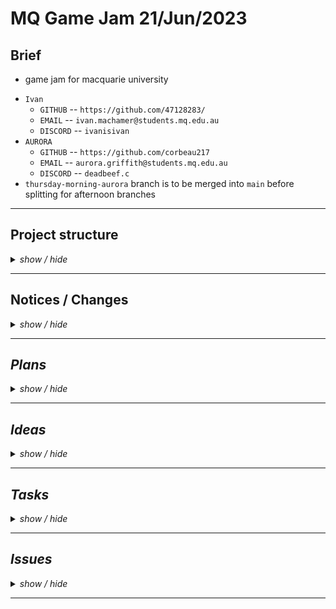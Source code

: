 <!-- ===================================================================================== -->
<!-- ===================================================================================== -->
<!--                                                                                       -->
<!--        Project:    gameJam_21_06_23                                                   -->
<!--           Team:    Panic                                                              -->
<!--      Game name:    ...                                                                -->
<!--         Branch:    Main                                                               -->
<!--        Created:    2023-06-21                                                         -->
<!--    Last update:    2023-06-22                                                         -->
<!--         Author:    47128283                                                           -->
<!--                                                                                       -->
<!--        Repo URL:                                                                      -->
<!--         https://github.com/47128283/gameJam_21_06_23/                                 -->
<!--                                                                                       -->
<!-- ===================================================================================== -->
<!-- ===================================================================================== -->

<h1> MQ Game Jam 21/Jun/2023 </h1>

<h2> Brief </h2>

* game jam for macquarie university

<ul>
    <li><code>Ivan</code>
        <ul>
            <li><code>GITHUB</code> -- <code>https://github.com/47128283/</code></li>
            <li><code>EMAIL</code> -- <code>ivan.machamer@students.mq.edu.au</code></li>
            <li><code>DISCORD</code> -- <code>ivanisivan</code></li>
        </ul>
    </li>
    <li><code>AURORA</code>
        <ul>
            <li><code>GITHUB</code> -- <code>https://github.com/corbeau217</code></li>
            <li><code>EMAIL</code> -- <code>aurora.griffith@students.mq.edu.au</code></li>
            <li><code>DISCORD</code> -- <code>deadbeef.c</code></li>
        </ul>
    </li>
    <li><code>thursday-morning-aurora</code> branch is to be merged into <code>main</code> before splitting for afternoon branches</li>
</ul>

<!-- ===================================================================================== -->
<hr /><!-- =============================================================================== -->
<!-- ===================================================================================== -->

<h2>Project structure</h2>
<details>
  <summary><i>show / hide</i></summary>
  <ul>
    <li><b>File structure</b> <code>(</code><i>./game/src/*</i><code>)</code>
      <details>
        <summary><i>show / hide</i></summary>
        <ul>
          <li><code>CellIterator.java</code>
            <ul>
              <li><code>class CellIterator&lt;T&gt; implements Iterator&lt;T&gt;</code></li>
              <li><i></i></li>
            </ul>
          </li>
          <li><code>CorbLib.java</code>
            <ul>
              <li><i>Aurora's <code>Lib</code> file</i></li>
            </ul>
          </li>
          <li><code>Lib.java</code>
            <ul>
              <li><i>globally accessible variables and functions</i></li>
            </ul>
          </li>
          <li><code>Main.java</code>
            <ul>
              <li><i>main landing point and java runtime application/process instance creation</i></li>
            </ul>
          </li>
          <li><code>MapCell.java</code>
            <ul>
              <li><i>the base class for a cell in the map's grid</i></li>
            </ul>
          </li>
          <li><code>MapGrid.java</code>
            <ul>
              <li><i>the grid of rooms</i></li>
            </ul>
          </li>
          <li><code>PixelBox.java</code>
            <ul>
              <li><i>class for drawing pixel boxes</i></li>
            </ul>
          </li>
          <li><code>Player.java</code>
            <ul>
              <li><i>player handling</i></li>
            </ul>
          </li>
          <li><code>RoomGrid.java</code>
            <ul>
              <li><i>room's tile grid</i></li>
            </ul>
          </li>
          <li><code>RoomTile.java</code>
            <ul>
              <li><i>a specific tile in the room</i></li>
            </ul>
          </li>
          <li><code>RoomType.java</code>
            <ul>
              <li><i>tile type field</i></li>
            </ul>
          </li>
          <li><code>Seedable.java</code>
            <ul>
              <li><i>random number generation</i></li>
            </ul>
          </li>
          <li><code>Stage.java</code>
            <ul>
              <li><i>stage controller for game instance</i></li>
            </ul>
          </li>
          <li><code>TileType.java</code>
            <ul>
              <li><i>tile type object handling</i></li>
            </ul>
          </li>
        </ul>
      </details>
    </li>
    <li><b>Heirachy</b> (As at <code>[22/06/23][01:00pm]</code>)
      <details>
        <summary><i>show / hide</i></summary>
        <details>
          <summary><code>Main</code></summary>
          <ul><li><details>
            <summary><code>Main.App</code></summary>
            <ul><li><details>
              <summary><code>Stage</code></summary>
              <ul><li><details>
                <summary><code>MapGrid</code></summary>
                <ul><li><details>
                  <summary><code>MapCell[][]</code></summary>
                  <!-- item in 2d array of MapCell -->
                  <ul>
                    <li><i>reference: <code>MapCell</code></i>
                      <ul><li><details>
                        <summary><i>vars</i></summary>
                        <ul>
                          <li><code>Point parentSpaceOrigin</code>
                            <ul><li><i>insert-comments</i></li></ul>
                          </li>
                        </ul>
                      </details></li></ul>
                    </li>
                    <li><i>instance: <code>RoomGrid</code></i>
                      <ul>
                        <li><i>extends <code>MapCell</code> implements <code>Iterable&lt;RoomTile&gt;</code></i></li>
                        <li><details>
                          <summary><code>RoomTile[][]</code></summary>
                          <!-- item in 2d array of RoomTile -->
                          <ul><li>
                            <details>
                              <summary><i>vars</i></summary>
                              <ul>
                                <li><code>char hiddenType</code>
                                  <ul><li><i>the initial type</i></li></ul>
                                </li>
                                <li><code>char drawnType</code>
                                  <ul><li><i>the current type</i></li></ul>
                                </li>
                              </ul>
                            </details></li>
                          </li></ul>
                          <!-- end of item in 2d array of RoomTile -->
                        </details></li>
                      </ul>
                    </li>
                  </ul>
                  <!-- end of item in 2d array of RoomTile -->
                </details></li></ul>
              </details></li></ul>
            </details></li></ul>
          </details></li></ul>
        </details>
      </details>
    </li>
    <li><code></code></li>
    <li><code></code></li>
    <li><code></code></li>
  </ul>
</details>

<!-- ===================================================================================== -->
<hr /><!-- =============================================================================== -->
<!-- ===================================================================================== -->

<h2>Notices / Changes</h2>
<!-- notices / changes dropdown -->
<details>
    <summary><i>show / hide</i></summary>
    <ul>
        <li><code>[21/06/23]</code> ---> <i>init commit</i>
            <details>
                <summary><i>show / hide</i></summary>
                <ul>
                    <li><code> ===== ===== ===== ===== ===== </code></li>
                    <li><code>[02:04pm]</code> ---> <i>setup repository and the <code>readme.md</code> file</i></li>
                    <li><code>[03:05pm]</code> ---> <i>restructure of project and fleshing out the classes</i></li>
                    <li><code> ----- ----- ----- ----- ----- </code></li>
                    <li><code>[03:26pm]</code> ---> <i><code>RoomGrid</code>, <code>MapGrid</code>, <code>MapCell</code>, <code>Stage</code> updates</i></li>
                    <li><code> ----- ----- ----- ----- ----- </code></li>
                    <li><code>[04:36pm]</code> ---> <i>did the presentation</i></li>
                    <li><code>[05:05pm]</code> ---> <i>added in details to readme, added <code>Seedable</code>, began <code>RoomGrid</code></i></li>
                    <li><code> ===== ===== ===== ===== ===== </code></li>
                </ul>
            </details>
        </li>
        <li><code>[21/06/23]</code> ---> <i><code>Aurora</code>'s/<code>Corb</code>'s branch</i>
            <details>
                <summary><i>show / hide</i></summary>
                <ul>
                    <li><code> ===== ===== ===== ===== ===== </code></li>
                    <li><code>[05:18pm]</code> ---> <i>fixed date issue in readme and split for development</i></li>
                    <li><code> ----- ----- ----- ----- ----- </code></li>
                    <li><code>[05:55pm]</code> ---> <i>added team name to readme.md</i></li>
                    <li><code>[05:55pm]</code> ---> <i>moved change log to new stub</i></li>
                    <li><code>[05:55pm]</code> ---> <i>added in tasks section</i></li>
                    <li><code>[06:25pm]</code> ---> <i>cleaned up <code>Seedable</code> and fleshed out implementation</i></li>
                    <li><code> ----- ----- ----- ----- ----- </code></li>
                    <li><code>[07:52pm]</code> ---> <i>added in <code>PixelBox</code> implementatiion</i></li>
                    <li><code> ----- ----- ----- ----- ----- </code></li>
                    <li><code>[10:54pm]</code> ---> <i>remade the <code>CellIterable&lt;T&gt;</code> class based on the one provided during OOPP unit with generics and null/empty protection</i></li>
                    <li><code>[11:03pm]</code> ---> <i>confirmed splitting of <code>Lib.java</code> development to <code>CorbLib.java</code> and <code>IvanLib.java</code></i></li>
                    <li><code>[11:03pm]</code> ---> <i>removed repeated code in <code>MapGrid</code></i></li>
                    <li><code>[11:03pm]</code> ---> <i>commented out junk in <code>Lib.java</code></i></li>
                    <li><code>[11:03pm]</code> ---> <i>created the <code>CorbLib.java</code> file</i></li>
                    <li><code> ===== ===== ===== ===== ===== </code></li>
                </ul>
            </details>
        </li>
        <li><code>[21/06/23]</code> ---> <i>Wed Night Ivan</i>
            <details>
                <summary><i>show / hide</i></summary>
                <ul>
                    <li><code> ===== ===== ===== ===== ===== </code></li>
                    <li><code>[05:18pm]</code> ---> <i>Created Branch</i></li>
                    <li><code>[00:00pm]</code> ---> <i>worked on room tile and room grid</i></li>
                    <li><code> ===== ===== ===== ===== ===== </code></li>
                </ul>
            </details>
        </li>
        <li><code>[22/06/23]</code> ---> <i><code>Aurora</code>'s/<code>Corb</code>'s branch</i>
            <details>
                <summary><i>show / hide</i></summary>
                <ul>
                    <li><code> ===== ===== ===== ===== ===== </code></li>
                    <li><code>[12:53am]</code> ---> <i>restructure <code>MapGrid</code> to use the <code>Iterator</code> functionality</i></li>
                    <li><code>[12:53am]</code> ---> <i>restructure <code>MapGrid</code> to handle painting</i></li>
                    <li><code>[12:53am]</code> ---> <i>added in untracted randomisation to <code>CorbLib.java</code> (for use in cases where seeds arent provided)</i></li>
                    <li><code>[12:53am]</code> ---> <i>added in setting up the courier font with try/catch handling</i></li>
                    <li><code>[12:53am]</code> ---> <i>filled out <code>Main</code> including nested <code>App</code> object which contains the <code>Stage</code> instance</i></li>
                    <li><code>[12:53am]</code> ---> <i>made the path of <code>Main</code>--&gt;<code>App</code>--&gt;<code>Stage</code>--&gt;<code>MapGrid</code> call/object structure</i></li>
                    <li><code>[12:53am]</code> ---> <i>added in some formatting and cleaned up <code>README.md</code> with ideas/tasks/plans</i></li>
                    <li><code> ===== ===== ===== ===== ===== </code></li>
                </ul>
            </details>
        </li>
        <li><code>[22/06/23]</code> ---> <i><code>thursday-morning-aurora</code> branch</i>
            <details>
                <summary><i>show / hide</i></summary>
                <ul>
                    <li><code> ===== ===== ===== ===== ===== </code></li>
                    <li><code>[10:00am]</code> ---> <i>finished merging <code>wed-night-...</code> branches into main</i></li>
                    <li><code>[10:00am]</code> ---> <i>creating branch and updating readme to reflect</i></li>
                    <li><code>[10:01am]</code> ---> <i>began work on trawling through code for any issues before beginning further tasks</i></li>
                    <li><code> ----- ----- ----- ----- ----- </code></li>
                    <li><code>[10:13am]</code> ---> <i>cleaned up some implementation conflicts in <code>RoomGrid.java</code></i></li>
                    <li><code> ----- ----- ----- ----- ----- </code></li>
                    <li><code>[11:40am]</code> ---> <i>refactored <code>MapGrid</code>, <code>MapCell</code>, <code>RoomGrid</code>, <code>RoomTile</code>:</i>
                      <ul>
                        <li><i>to have correct constructor usage</i></li>
                        <li><i>to use <code>mousePos</code> paint function parameter</i></li>
                        <li><i>to have the type be stored in the structure</i></li>
                        <li><i>to then correctly use iterable and placeholders</i></li>
                        <li><i>cleaned up <code>toString()</code> functions</i></li>
                      </ul>
                    </li>
                    <li><code>[11:40am]</code> ---> <i>fixed up <code>settings.json</code> location and cleaned ammended indentation</i></li>
                    <li><code>[11:40am]</code> ---> <i>commiting changes before working on tidying up indentation</i></li>
                    <li><code> ----- ----- ----- ----- ----- </code></li>
                    <li><code>[12:17pm]</code> ---> <i>pause on indentation fixing and had quick break, working on cleaning up drawing code now</i></li>
                    <li><code> ----- ----- ----- ----- ----- </code></li>
                    <li><code>[12:23pm]</code> ---> <i>fixed url mistake in the day2.md</i></li>
                    <li><code> ----- ----- ----- ----- ----- </code></li>
                    <li><code>[12:48pm]</code> ---> <i>added in <code>MouseListener</code> interface usage in <code>Main.App</code></i></li>
                    <li><code>[12:48pm]</code> ---> <i>added in handoff of <code>MouseEvent</code> to the  <code>Stage</code> instance inside a <code>Main.App</code> instance</i></li>
                    <li><code> ----- ----- ----- ----- ----- </code></li>
                    <li><code>[12:48pm]</code> ---> <i>woops all documentation/refactoring</i></li>
                    <li><code>[12:48pm]</code> ---> <i>adding in comments to all the files to break apart and organise sections</i></li>
                    <li><code>[01:38pm]</code> ---> <i>literally burnt time on the heirachy thing in readme.md</i></li>
                    <li><code>[01:38pm]</code> ---> <i>removed unused <code>game/src/App.java</code></i></li>
                    <li><code> ----- ----- ----- ----- ----- </code></li>
                    <li><code>[01:41pm]</code> ---> <i>branched for <code>TileType</code> redesign into just characters</i></li>
                    <li><code>[01:41pm]</code> ---> <i>cryiing internally bc i wasted so much time on refactoring</i></li>
                    <li><code> ----- ----- ----- ----- ----- </code></li>
                    <li><code>[02:41pm]</code> ---> <i>changed to using functions for drawing pixel boxes so completely depreciated the <code>PixelBox</code> object</i></li>
                    <li><code>[02:41pm]</code> ---> <i>working on the making the replace for room tile object declarations</li>
                    <li><code> ----- ----- ----- ----- ----- </code></li>
                    <li><code>[03:01pm]</code> ---> <i>woops submission happened</li>
                    <li><code>[03:01pm]</code> ---> <i>replaced the tile object declarations</li>
                    <li><code>[03:21pm]</code> ---> <i>we made pain irl</li>
                    <li><code>[03:21pm]</code> ---> <i>fiiinished adding in the types sorta?</li>
                    <li><code>[03:21pm]</code> ---> <i>started the room strings section</li>
                    <li><code> ----- ----- ----- ----- ----- </code></li>
                    <li><code>[06:52pm]</code> ---> <i>ported all <code>CorbLib</code> into <code>Lib</code></li>
                    <li><code> ----- ----- ----- ----- ----- </code></li>
                    <li><code>[08:12pm]</code> ---> <i>fixed some issues with not properly providing positioning to sub elements</li>
                    <li><code> ===== ===== ===== ===== ===== </code></li>
                </ul>
            </details>
        </li>
        <li><code>[23/06/23]</code> ---> <i>midnight working</i>
            <details>
                <summary><i>show / hide</i></summary>
                <ul>
                    <li><code> ===== ===== ===== ===== ===== </code></li>
                    <li><code>[12:05am]</code> ---> <i>updated the structure rooms, tiles, and stage</li>
                    <li><code>[12:05am]</code> ---> <i>stage and mapgrid are referenced as rather spaghettified singletons</li>
                    <li><code>[12:05am]</code> ---> <i>player stubs begun as singleton instance that's handled by stage</li>
                    <li><code> ----- ----- ----- ----- ----- </code></li>
                    <li><code>[12:00am]</code> ---> <i></i></li>
                    <li><code>[12:00am]</code> ---> <i></i></li>
                    <li><code> ----- ----- ----- ----- ----- </code></li>
                    <li><code>[12:00am]</code> ---> <i></i></li>
                    <li><code>[12:00am]</code> ---> <i></i></li>
                    <li><code> ===== ===== ===== ===== ===== </code></li>
                </ul>
            </details>
        </li>
        <li><code>[23/06/23]</code> ---> <i></i>
            <details>
                <summary><i>show / hide</i></summary>
                <ul>
                    <li><code> ===== ===== ===== ===== ===== </code></li>
                    <li><code>[00:00pm]</code> ---> <i></i></li>
                    <li><code>[00:00pm]</code> ---> <i></i></li>
                    <li><code> ----- ----- ----- ----- ----- </code></li>
                    <li><code>[00:00pm]</code> ---> <i></i></li>
                    <li><code>[00:00pm]</code> ---> <i></i></li>
                    <li><code> ===== ===== ===== ===== ===== </code></li>
                </ul>
            </details>
        </li>
        <li><code>[21/06/23]</code> ---> <i></i>
        <li></li>
        <li></li>
    </ul>
</details>

<!-- ===================================================================================== -->
<hr /><!-- =============================================================================== -->
<!-- ===================================================================================== -->

<h2>Plans</h2>
<!-- Plans dropdown -->
<details>
    <summary><i>show / hide</i></summary>
    <ul>
        <li><i>make working prototype with the object structure and basic details</i></li>
        <li><i>add in stats display</i></li>
        <li><i>add in input</i> (mouse input structure added)</li>
        <li><i></i></li>
        <li><i></i></li>
        <li></li>
        <li></li>
    </ul>
</details>

<!-- ===================================================================================== -->
<hr /><!-- =============================================================================== -->
<!-- ===================================================================================== -->

<h2>Ideas</h2>
<!-- Ideas dropdown -->
<details>
    <summary><i>show / hide</i></summary>
    <ul>
        <li><code> ===== ===== ===== ===== ===== </code></li>
        <li><code>[22/06/23]</code> ---> <i>Aurora's feature creeping</i>
            <details>
                <summary><i>show / hide</i></summary>
                <ul>
                    <li><code> ===== ===== ===== ===== ===== </code></li>
                    <li><code>[01:00am]</code> ---> <i>file handling for game data files (perhaps json files or just csv/txt?)</i></li>
                    <li><code>[01:00am]</code> ---> <i>setting for the game, using a settings file</i></li>
                    <li><code>[01:00am]</code> ---> <i>some way of checking the users display resolution to determine a default resolution</i></li>
                    <li><code> ----- ----- ----- ----- ----- </code></li>
                    <li><code>[01:00am]</code> ---> <i>having it use image files without anti-aliasing instead of using rectangle shapes?</i></li>
                    <li><code>[01:00am]</code> ---> <i>right click menu?</i></li>
                    <li><code>[01:00am]</code> ---> <i>press a key to show the cost of things</i></li>
                    <li><code>[01:00am]</code> ---> <i>items list that the character has</i></li>
                    <li><code>[01:00am]</code> ---> <i>shop rooms?</i></li>
                    <li><code>[01:00am]</code> ---> <i>npc?</i></li>
                    <li><code>[01:00am]</code> ---> <i>perlin noise generation of somethiing idk?</i></li>
                    <li><code> ----- ----- ----- ----- ----- </code></li>
                    <li><code>[00:00pm]</code> ---> <i></i></li>
                    <li><code>[00:00pm]</code> ---> <i></i></li>
                    <li><code> ===== ===== ===== ===== ===== </code></li>
                </ul>
            </details>
        </li>
        <li><code> ----- ----- ----- ----- ----- </code></li>
        <li><code>[22/06/23][00:00pm]</code> ---> <code>person</code><i></i></li>
        <li><code>[22/06/23][00:00pm]</code> ---> <code>person</code><i></i></li>
        <li><code> ----- ----- ----- ----- ----- </code></li>
        <li><code>[22/06/23][00:00pm]</code> ---> <code>person</code><i></i></li>
        <li><code>[22/06/23][00:00pm]</code> ---> <code>person</code><i></i></li>
        <li><code> ===== ===== ===== ===== ===== </code></li>
    </ul>
</details>

<!-- ===================================================================================== -->
<hr /><!-- =============================================================================== -->
<!-- ===================================================================================== -->

<h2>Tasks</h2>
<!-- tasks dropdown -->
<details>
  <summary><i>show / hide</i></summary>
  <ul>
    <li><code> ===== ===== ===== ===== ===== </code></li>
    <li><code>[22/06/23][01:04am]</code> ---> <i>Aurora</i>
      <details>
        <summary><i>[ show / hide ]</i></summary>
        <ul>
          <li><i>branch wide</i>
            <ul>
              <li><code> ===== ===== ===== ===== ===== </code></li>
              <li><i>replace the tile thiingy with the new iin the cobrlib firle thingy how do type?</i></li>
              <li><i>make sure that room is then drawing the tiles correctly offset and not by position</i></li>
              <li><code> ===== ===== ===== ===== ===== </code></li>
            </ul>
          </li>
          <li><i><code>Stage</code> tasks:</i>
            <ul>
              <li><code> ===== ===== ===== ===== ===== </code></li>
              <li><i>add in <code>Player</code> instance holding</i></li>
              <li><code> ===== ===== ===== ===== ===== </code></li>
            </ul>
          </li>
        </ul>
      </details>
    </li>
    <li><code> ----- ----- ----- ----- ----- </code></li>
    <li><code>[22/06/23][11:46am]</code> ---> <i>Ivan</i>
      <details>
        <summary><i>[ show / hide ]</i></summary>
        <ul>
          <li><i><code>---</code> undefined:</i>
            <ul>
              <li><code> ===== ===== ===== ===== ===== </code></li>
              <li><i></i></li>
              <li><i></i></li>
              <li><code> ----- ----- ----- ----- ----- </code></li>
              <li><i></i></li>
              <li><i></i></li>
              <li><code> ===== ===== ===== ===== ===== </code></li>
            </ul>
          </li>
          <li><i><code>---</code> undefined:</i>
            <ul>
              <li><code> ===== ===== ===== ===== ===== </code></li>
              <li><i></i></li>
              <li><i></i></li>
              <li><code> ----- ----- ----- ----- ----- </code></li>
              <li><i></i></li>
              <li><i></i></li>
              <li><code> ===== ===== ===== ===== ===== </code></li>
            </ul>
          </li>
        </ul>
      </details>
    </li>
    <li><i><code>PROJECT-WIDE</code> tasks:</i>
      <ul>
        <li><code> ===== ===== ===== ===== ===== </code></li>
        <li><i>change indentation to be 2 spaces instead of 4 bc 4 is too much tbh</i></li>
        <li><i></i></li>
        <li><code> ===== ===== ===== ===== ===== </code></li>
      </ul>
    </li>
  </ul>
</details>

<!-- ===================================================================================== -->
<hr /><!-- =============================================================================== -->
<!-- ===================================================================================== -->

<h2>Issues</h2>
<!-- Issues dropdown -->
<details>
  <summary><i>show / hide</i></summary>
  <ul>
    <li><code> ===== ===== ===== ===== ===== </code></li>
    <li><code>[22/06/23][00:00pm]</code> ---> <i></i></li>
    <li><code>[22/06/23][00:00pm]</code> ---> <i></i></li>
    <li><code> ----- ----- ----- ----- ----- </code></li>
    <li><code>[22/06/23][00:00pm]</code> ---> <i></i></li>
    <li><code>[22/06/23][00:00pm]</code> ---> <i></i></li>
    <li><code>[22/06/23][00:00pm]</code> ---> <i></i></li>
    <li><code> ===== ===== ===== ===== ===== </code></li>
  </ul>
</details>

<!-- ===================================================================================== -->
<hr /><!-- =============================================================================== -->
<!-- ===================================================================================== -->

